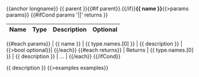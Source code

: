 {{anchor longname}} {{ parent }}{{#if parent}}.{{/if}}**{{ name }}**{{>params params}}
{{#ifCond params '||' returns }}

|Name|Type|Description|Optional|
|----|----|-----------|--------|
{{#each params}}
| {{ name }} | {{ type.names.[0] }} | {{ description }} |{{>bool optional}}|
{{/each}}
{{#each returns}}
| Returns | {{ type.names.[0] }} | {{ description }} | ... |
{{/each}}
{{/ifCond}}

{{ description }}
{{>examples examples}}
